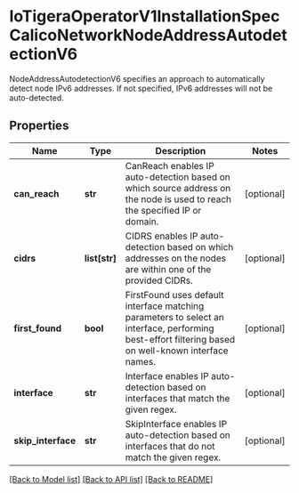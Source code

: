 # IoTigeraOperatorV1InstallationSpecCalicoNetworkNodeAddressAutodetectionV6

NodeAddressAutodetectionV6 specifies an approach to automatically detect node IPv6 addresses. If not specified, IPv6 addresses will not be auto-detected.
## Properties
Name | Type | Description | Notes
------------ | ------------- | ------------- | -------------
**can_reach** | **str** | CanReach enables IP auto-detection based on which source address on the node is used to reach the specified IP or domain. | [optional] 
**cidrs** | **list[str]** | CIDRS enables IP auto-detection based on which addresses on the nodes are within one of the provided CIDRs. | [optional] 
**first_found** | **bool** | FirstFound uses default interface matching parameters to select an interface, performing best-effort filtering based on well-known interface names. | [optional] 
**interface** | **str** | Interface enables IP auto-detection based on interfaces that match the given regex. | [optional] 
**skip_interface** | **str** | SkipInterface enables IP auto-detection based on interfaces that do not match the given regex. | [optional] 

[[Back to Model list]](../README.md#documentation-for-models) [[Back to API list]](../README.md#documentation-for-api-endpoints) [[Back to README]](../README.md)



